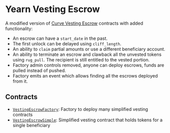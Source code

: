 # Yearn Vesting Escrow

A modified version of [Curve Vesting Escrow](https://github.com/curvefi/curve-dao-contracts) contracts with added functionality:
- An escrow can have a `start_date` in the past.
- The first unlock can be delayed using `cliff_length`.
- An ability to `claim` partial amounts or use a different beneficiary account.
- An ability to terminate an escrow and clawback all the unvested tokens using `rug_pull`. The recipient is still entitled to the vested portion.
- Factory admin controls removed, anyone can deploy escrows, funds are pulled instead of pushed.
- Factory emits an event which allows finding all the escrows deployed from it.

## Contracts

* [`VestingEscrowFactory`](contracts/VestingEscrowFactory.vy): Factory to deploy many simplified vesting contracts
* [`VestingEscrowSimple`](contracts/VestingEscrowSimple.vy): Simplified vesting contract that holds tokens for a single beneficiary
